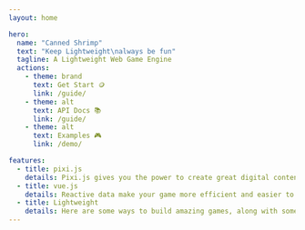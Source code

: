 ```yaml
---
layout: home

hero:
  name: "Canned Shrimp"
  text: "Keep Lightweight\nalways be fun"
  tagline: A Lightweight Web Game Engine
  actions:
    - theme: brand
      text: Get Start 🪙
      link: /guide/
    - theme: alt
      text: API Docs 📚
      link: /guide/
    - theme: alt
      text: Examples 🎮
      link: /demo/

features:
  - title: pixi.js
    details: Pixi.js gives you the power to create great digital content.
  - title: vue.js
    details: Reactive data make your game more efficient and easier to maintain.
  - title: Lightweight
    details: Here are some ways to build amazing games, along with some helpful functions.
---
```

